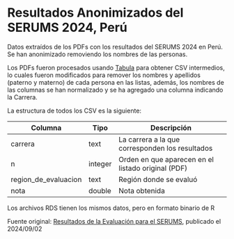 # Resultados Anonimizados del SERUMS 2024, Perú

Datos extraídos de los PDFs con los resultados del SERUMS 2024 en Perú. Se han anonimizado removiendo los nombres de las personas.

Los PDFs fueron procesados usando [Tabula](https://tabula.technology/) para obtener CSV intermedios, lo cuales fueron modificados para remover los nombres y apellidos (paterno y materno) de cada persona en las listas, además, los nombres de las columnas se han normalizado y se ha agregado una columna indicando la Carrera.

La estructura de todos los CSV es la siguiente:

| Columna | Tipo | Descripción |
| ------- | ---- | ----------- |
| carrera | text | La carrera a la que corresponden los resultados |
| n       | integer | Orden en que aparecen en el listado original (PDF) |
| region_de_evaluacion | text | Región donde se evaluó |
| nota    | double | Nota obtenida |

Los archivos RDS tienen los mismos datos, pero en formato binario de R

Fuente original: [Resultados de la Evaluación para el SERUMS](https://www.gob.pe/institucion/minsa/informes-publicaciones/5941696-resultados-de-la-evaluacion-para-el-serums), publicado el 2024/09/02
